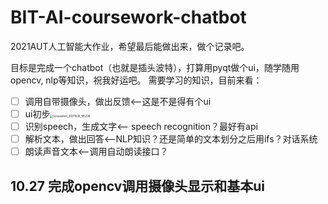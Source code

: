 # BIT-AI-coursework-chatbot
2021AUT人工智能大作业，希望最后能做出来，做个记录吧。

目标是完成一个chatbot（也就是插头波特），打算用pyqt做个ui，随学随用opencv, nlp等知识，祝我好运吧。
需要学习的知识，目前来看：
- [ ] 调用自带摄像头，做出反馈<--这是不是得有个ui
- [ ] ui初步<img src="D:\Huawei Share\Huawei Share\Screenshot_20211026_195238.jpg" alt="Screenshot_20211026_195238" style="zoom:30%;" />
- [ ] 识别speech，生成文字<-- speech recognition？最好有api
- [ ] 解析文本，做出回答<--NLP知识？还是简单的文本划分之后用ifs？对话系统
- [ ] 朗读声音文本<--调用自动朗读接口？
## 10.27 完成opencv调用摄像头显示和基本ui


